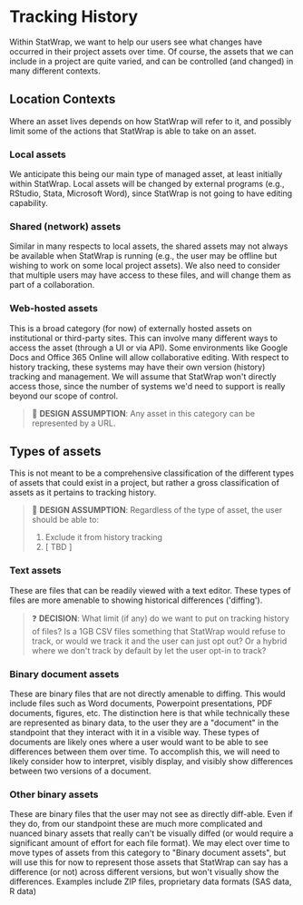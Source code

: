 # Tracking History

Within StatWrap, we want to help our users see what changes have occurred in their project assets over time. Of course, the assets that we can include in a project are quite varied, and can be controlled (and changed) in many different contexts.

## Location Contexts

Where an asset lives depends on how StatWrap will refer to it, and possibly limit some of the actions that StatWrap is able to take on an asset.

### Local assets

We anticipate this being our main type of managed asset, at least initially within StatWrap. Local assets will be changed by external programs (e.g., RStudio, Stata, Microsoft Word), since StatWrap is not going to have editing capability.

### Shared (network) assets

Similar in many respects to local assets, the shared assets may not always be available when StatWrap is running (e.g., the user may be offline but wishing to work on some local project assets). We also need to consider that multiple users may have access to these files, and will change them as part of a collaboration.

### Web-hosted assets

This is a broad category (for now) of externally hosted assets on institutional or third-party sites. This can involve many different ways to access the asset (through a UI or via API). Some environments like Google Docs and Office 365 Online will allow collaborative editing. With respect to history tracking, these systems may have their own version (history) tracking and management. We will assume that StatWrap won't directly access those, since the number of systems we'd need to support is really beyond our scope of control.

> :small_orange_diamond: **DESIGN ASSUMPTION**: Any asset in this category can be represented by a URL.

## Types of assets

This is not meant to be a comprehensive classification of the different types of assets that could exist in a project, but rather a gross classification of assets as it pertains to tracking history.

> :small_orange_diamond: **DESIGN ASSUMPTION**: Regardless of the type of asset, the user should be able to:
>
> 1. Exclude it from history tracking
> 2. [ TBD ]

### Text assets

These are files that can be readily viewed with a text editor. These types of files are more amenable to showing historical differences ('diffing').

> :question: **DECISION**: What limit (if any) do we want to put on tracking history of files? Is a 1GB CSV files something that StatWrap would refuse to track, or would we track it and the user can just opt out? Or a hybrid where we don't track by default by let the user opt-in to track?

### Binary document assets

These are binary files that are not directly amenable to diffing. This would include files such as Word documents, Powerpoint presentations, PDF documents, figures, etc. The distinction here is that while technically these are represented as binary data, to the user they are a "document" in the standpoint that they interact with it in a visible way. These types of documents are likely ones where a user would want to be able to see differences between them over time. To accomplish this, we will need to likely consider how to interpret, visibly display, and visibly show differences between two versions of a document.

### Other binary assets

These are binary files that the user may not see as directly diff-able. Even if they do, from our standpoint these are much more complicated and nuanced binary assets that really can't be visually diffed (or would require a significant amount of effort for each file format). We may elect over time to move types of assets from this category to "Binary document assets", but will use this for now to represent those assets that StatWrap can say has a difference (or not) across different versions, but won't visually show the differences. Examples include ZIP files, proprietary data formats (SAS data, R data)
